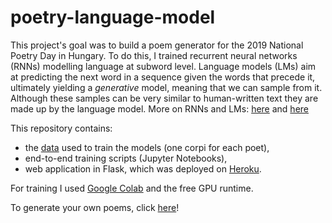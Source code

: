 # poetry-language-model
This project's goal was to build a poem generator for the 2019 National Poetry Day in Hungary. To do this, I trained recurrent neural networks (RNNs) modelling language at subword level. Language models (LMs) aim at predicting the next word in a sequence given the words that precede it, ultimately yielding a _generative_ model, meaning that we can sample from it. Although these samples can be very similar to human-written text they are made up by the language model. More on RNNs and LMs: [here](http://karpathy.github.io/2015/05/21/rnn-effectiveness/) and [here](http://colah.github.io/posts/2015-08-Understanding-LSTMs/)

This repository contains:
* the [data](https://github.com/ben0it8/poetry-language-model/tree/master/data) used to train the models (one corpi for each poet),
* end-to-end training scripts (Jupyter Notebooks),
* web application in Flask, which was deployed on [Heroku](https://poetry-day.herokuapp.com/).

For training I used [Google Colab](https://colab.research.google.com) and the free GPU runtime.

To generate your own poems, click [here](http://oddnumberofeyes.com/versgenerator/)!
